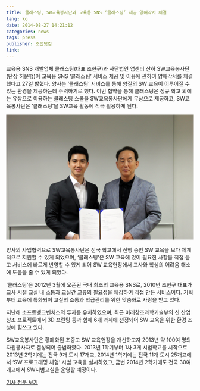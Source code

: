 ```yaml
---
title: 클래스팅, SW교육봉사단과 교육용 SNS ‘클래스팅’ 제공 양해각서 체결
lang: ko
date: 2014-08-27 14:21:12
categories: news
tags: press
publisher: 조선닷컴
link:
---
```

교육용 SNS 개발업체 클래스팅(대표 조현구)과 사단법인 앱센터 산하 SW교육봉사단(단장 허문행)이 교육용 SNS ‘클래스팅’ 서비스 제공 및 이용에 관하여 양해각서를 체결했다고 27일 밝혔다. <!-- more --> 양사는 ‘클래스팅’ 서비스를 통해 양질의 SW 교육이 이루어질 수 있는 환경을 제공하는데 주력하기로 했다.
이번 협약을 통해 클래스팅은 정규 학교 외에는 유상으로 이용하는 클래스팅 스쿨을 SW교육봉사단에게 무상으로 제공하고, SW교육봉사단은 ‘클래스팅’을 SW교육 활동에 적극 활용하게 된다.

![](/images/posts/140827_mou.jpg)

양사의 사업협력으로 SW교육봉사단은 전국 학교에서 진행 중인 SW 교육을 보다 체계적으로 지원할 수 있게 되었으며, ‘클래스팅’은 SW 교육에 있어 필요한 사항을 직접 듣고 서비스에 빠르게 반영할 수 있게 되어 SW 교육현장에서 교사와 학생의 어려움 해소에 도움을 줄 수 있게 되었다.

‘클래스팅’은 2012년 3월에 오픈된 국내 최초의 교육용 SNS로, 2010년 조현구 대표가 교사 시절 교실 내 소통과 교실간 교류의 필요성을 체감하여 직접 만든 서비스이다. 기획부터 교육에 특화되어 교실의 소통과 학급관리를 위한 맞춤화로 사랑을 받고 있다.

지난해 소프트뱅크벤처스의 투자를 유치하였으며, 최근 미래창조과학기술부의 신 산업 창조 프로젝트에서 3D 프린팅 등과 함께 6개 과제에 선정되어 SW 교육을 위한 환경 조성에 힘쓰고 있다.

SW교육봉사단은 황폐화된 초중고 SW 교육현장을 개선하고자 2013년 약 100여 명의 자원봉사자로 결성되어 출범하였다. 2013년 1학기부터 1차 3개 시범학교를 시작으로 2013년 2학기에는 전국 9개 도시 17개교, 2014년 1학기에는 전국 11개 도시 25개교에서 ‘SW 프로그래밍 체험’ 시범 교육을 실시하였고, 금번 2014년 2학기에도 전국 30여 개교에서 SW시범교실을 운영할 예정이다.

[기사 전문 보기](http://app.chosun.com/site/data/html_dir/2014/08/27/2014082701919.html)
